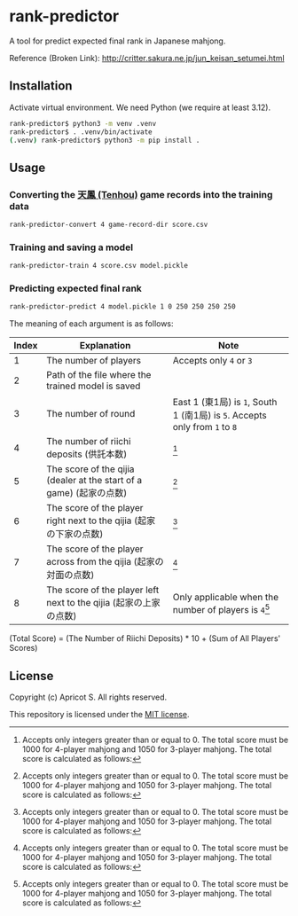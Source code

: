 # rank-predictor

A tool for predict expected final rank in Japanese mahjong.

Reference (Broken Link): <http://critter.sakura.ne.jp/jun_keisan_setumei.html>

## Installation

Activate virtual environment. We need Python (we require at least 3.12).

```sh
rank-predictor$ python3 -m venv .venv
rank-predictor$ . .venv/bin/activate
(.venv) rank-predictor$ python3 -m pip install .
```

## Usage

### Converting the [天鳳 (Tenhou)](https://tenhou.net/) game records into the training data

```sh
rank-predictor-convert 4 game-record-dir score.csv
```

### Training and saving a model

```sh
rank-predictor-train 4 score.csv model.pickle
```

### Predicting expected final rank

```sh
rank-predictor-predict 4 model.pickle 1 0 250 250 250 250
```

The meaning of each argument is as follows:

|Index|Explanation|Note|
|-|-|-|
|1|The number of players|Accepts only `4` or `3`|
|2|Path of the file where the trained model is saved||
|3|The number of round|East 1 (東1局) is `1`, South 1 (南1局) is `5`. Accepts only from `1` to `8`|
|4|The number of riichi deposits (供託本数)|[^1]|
|5|The score of the qijia (dealer at the start of a game) (起家の点数)|[^1]|
|6|The score of the player right next to the qijia (起家の下家の点数)|[^1]|
|7|The score of the player across from the qijia (起家の対面の点数)|[^1]|
|8|The score of the player left next to the qijia (起家の上家の点数)|Only applicable when the number of players is `4`[^1]|

[^1]: Accepts only integers greater than or equal to 0. The total score must be 1000 for 4-player mahjong and 1050 for 3-player mahjong. The total score is calculated as follows:

(Total Score) = (The Number of Riichi Deposits) * 10 + (Sum of All Players' Scores)

## License

Copyright (c) Apricot S. All rights reserved.

This repository is licensed under the [MIT license](LICENSE).
